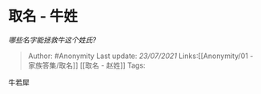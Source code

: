 # 取名 - 牛姓
*哪些名字能拯救牛这个姓氏?*

> Author: #Anonymity
> Last update: *23/07/2021*
> Links:[[Anonymity/01 - 家族答集/取名]] [[取名 - 赵姓]]
> Tags:

牛若犀
